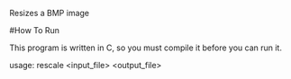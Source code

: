 Resizes a BMP image

#How To Run

This program is written in C, so you must compile it before you can run it.



usage: rescale <ratio> <input_file> <output_file>
